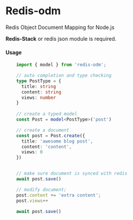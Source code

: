 # Redis-odm

Redis Object Document Mapping for Node.js

**Redis-Stack** or redis json module is required.

#### Usage
```typescript
    import { model } from 'redis-odm';

    // auto completion and type checking
    type PostType = {
      title: string
      content: string
      views: number
    }
    
    // create a typed model
    const Post = model<PostType>('post')

    // create a document
    const post = Post.create({
      title: 'awesome blog post',
      content: 'content',
      views: 0
    })


    // make sure document is synced with redis
    await post.save()

    // modify document;
    post.content += 'extra content';
    post.views++

    await post.save()
```
